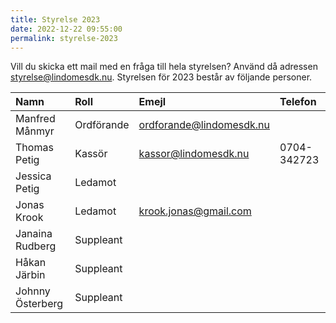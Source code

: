 ```yaml
---
title: Styrelse 2023
date: 2022-12-22 09:55:00
permalink: styrelse-2023
---
```

Vill du skicka ett mail med en fråga till hela styrelsen? Använd då adressen <styrelse@lindomesdk.nu>. Styrelsen för 2023 består av följande personer.

| Namn | Roll | Emejl | Telefon |
|:-----|:-----|:------|:--------|
| Manfred Månmyr | Ordförande | <ordforande@lindomesdk.nu> | |
| Thomas Petig | Kassör | <kassor@lindomesdk.nu> | 0704-342723 |
| Jessica Petig | Ledamot | | |
| Jonas Krook | Ledamot | <krook.jonas@gmail.com> | |
| Janaina Rudberg | Suppleant | | |
| Håkan Järbin | Suppleant | | |
| Johnny Österberg | Suppleant | | |

